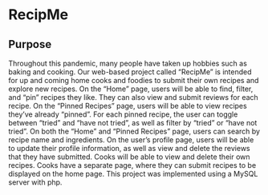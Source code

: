 # RecipMe

## Purpose
Throughout this pandemic, many people have taken up hobbies such as baking and cooking. Our web-based project called “RecipMe” is intended for up and coming home cooks and foodies to submit their own recipes and explore new recipes. On the “Home” page, users will be able to find, filter, and “pin” recipes they like. They can also view and submit reviews for each recipe. On the “Pinned Recipes” page, users will be able to view recipes they’ve already “pinned”. For each pinned recipe, the user can toggle between “tried” and “have not tried”, as well as filter by “tried” or “have not tried”. On both the “Home” and “Pinned Recipes” page, users can search by recipe name and ingredients. On the user’s profile page, users will be able to update their profile information, as well as view and delete the reviews that they have submitted. Cooks will be able to view and delete their own recipes. Cooks have a separate page, where they can submit recipes to be displayed on the home page. This project was implemented using a MySQL server with php. 

